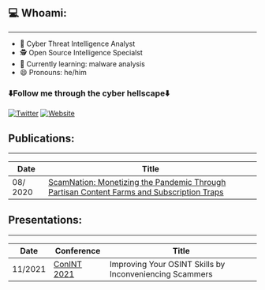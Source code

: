 ## 💻 Whoami:
----
- 🔭 Cyber Threat Intelligence Analyst
- 🕵️ Open Source Intelligence Specialst
- :microbe: Currently learning: malware analysis
- 😄 Pronouns:  he/him

### ⬇️Follow me through the cyber hellscape⬇️
[![Twitter](https://img.shields.io/twitter/follow/IntelCorgi?style=social)](https://twitter.com/IntelCorgi)
[![Website](https://img.shields.io/badge/blog:medium-green)](https://IntelCorgi.github.io/)

## Publications:
----
| Date | Title |
| --- | --- |
08/ 2020 | [ScamNation: Monetizing the Pandemic Through Partisan Content Farms and Subscription Traps](https://www.riskiq.com/wp-content/uploads/2020/08/ScamNation-RiskIQ-Report.pdf) |


## Presentations:
----
| Date | Conference | Title |
| --- | --- | --- |
| 11/2021 | [ConINT 2021](https://conint.io/) | Improving Your OSINT Skills by Inconveniencing Scammers |






